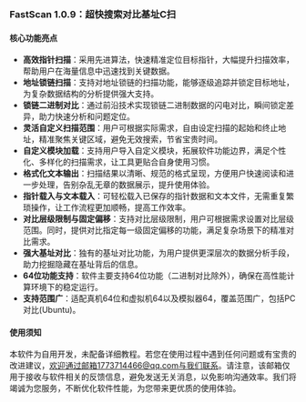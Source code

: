 ### FastScan 1.0.9：超快搜索对比基址C扫

#### 核心功能亮点

- **高效指针扫描**：采用先进算法，快速精准定位目标指针，大幅提升扫描效率，帮助用户在海量信息中迅速找到关键数据。
- **地址锁链扫描**：支持对地址锁链的扫描功能，能够逐级追踪并锁定目标地址，为复杂数据结构的分析提供强大支持。
- **锁链二进制对比**：通过前沿技术实现锁链二进制数据的闪电对比，瞬间锁定差异，助力快速分析和问题定位。
- **灵活自定义扫描范围**：用户可根据实际需求，自由设定扫描的起始和终止地址，精准聚焦关键区域，避免无效搜索，节省宝贵时间。
- **自定义模块加载**：支持用户导入自定义模块，拓展软件功能边界，满足个性化、多样化的扫描需求，让工具更贴合自身使用习惯。
- **格式化文本输出**：扫描结果以清晰、规范的格式呈现，方便用户快速阅读和进一步处理，告别杂乱无章的数据展示，提升使用体验。
- **指针载入与文本载入**：可轻松载入已保存的指针数据和文本文件，无需重复繁琐操作，让工作流程更加顺畅，提高工作效率。
- **对比层级限制与固定偏移**：支持对比层级限制，用户可根据需求设置对比层级范围。同时，提供对比指定每一级固定偏移的功能，满足复杂场景下的精准对比需求。
- **强大基址对比**：独有的基址对比功能，为用户提供更深层次的数据分析手段，助力挖掘隐藏在基址背后的信息。
- **64位功能支持**：软件主要支持64位功能（二进制对比除外），确保在高性能计算环境下的稳定运行。
- **支持范围广**：适配真机64位和虚拟机64以及模拟器64，覆盖范围广，包括PC对比(Ubuntu)。

#### 使用须知

本软件为自用开发，未配备详细教程。若您在使用过程中遇到任何问题或有宝贵的改进建议，欢迎通过邮箱1773714466@qq.com与我们联系。请注意，该邮箱仅用于接收与软件相关的反馈信息，避免发送无关消息，以免影响沟通效率。我们将竭诚为您服务，不断优化软件性能，为您带来更优质的使用体验。


